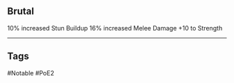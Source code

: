 ## Brutal
10% increased Stun Buildup
16% increased Melee Damage
+10 to Strength

---
## Tags
#Notable
#PoE2
